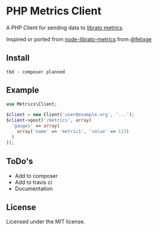 # PHP Metrics Client

A PHP Client for sending data to [librato metrics][].

Inspired or ported from [node-librato-metrics](https://github.com/holidayextras/node-librato-metrics) from [@felixge](https://twitter.com/felixge)

[librato metrics]: metrics.librato.com

## Install

```
tbd - composer planned
```

## Example

```php
use Metrics\Client;

$client = new Client('user@example.org', '...');
$client->post('/metrics', array(
  'gauges' => array(
    array('name' => 'metric1', 'value' => 123)
  )
));
```

## ToDo's
* Add to composer
* Add to travis ci
* Documentation

## License

Licensed under the MIT license.